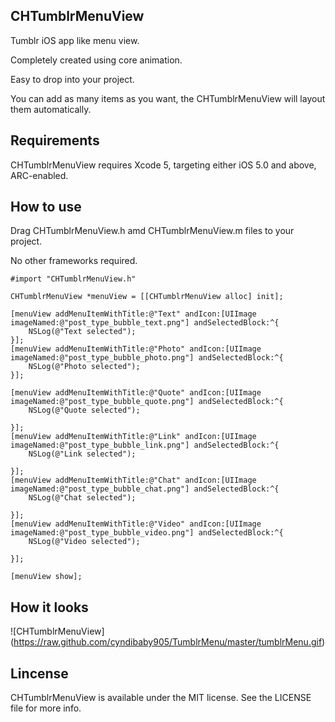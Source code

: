 ## CHTumblrMenuView ##

Tumblr iOS app like menu view.

Completely created using core animation.

Easy to drop into your project.

You can add as many items as you want, the CHTumblrMenuView will layout them automatically.


## Requirements ##

CHTumblrMenuView requires Xcode 5, targeting either iOS 5.0 and above, ARC-enabled.


## How to use ##
	
Drag CHTumblrMenuView.h amd CHTumblrMenuView.m files to your project. 

No other frameworks required.

    #import "CHTumblrMenuView.h"

    CHTumblrMenuView *menuView = [[CHTumblrMenuView alloc] init];

    [menuView addMenuItemWithTitle:@"Text" andIcon:[UIImage imageNamed:@"post_type_bubble_text.png"] andSelectedBlock:^{
        NSLog(@"Text selected");
    }];
    [menuView addMenuItemWithTitle:@"Photo" andIcon:[UIImage imageNamed:@"post_type_bubble_photo.png"] andSelectedBlock:^{
        NSLog(@"Photo selected");
    }];

    [menuView addMenuItemWithTitle:@"Quote" andIcon:[UIImage imageNamed:@"post_type_bubble_quote.png"] andSelectedBlock:^{
        NSLog(@"Quote selected");

    }];
    [menuView addMenuItemWithTitle:@"Link" andIcon:[UIImage imageNamed:@"post_type_bubble_link.png"] andSelectedBlock:^{
        NSLog(@"Link selected");

    }];
    [menuView addMenuItemWithTitle:@"Chat" andIcon:[UIImage imageNamed:@"post_type_bubble_chat.png"] andSelectedBlock:^{
        NSLog(@"Chat selected");

    }];
    [menuView addMenuItemWithTitle:@"Video" andIcon:[UIImage imageNamed:@"post_type_bubble_video.png"] andSelectedBlock:^{
        NSLog(@"Video selected");

    }];

    [menuView show];


## How it looks ##

![CHTumblrMenuView] (https://raw.github.com/cyndibaby905/TumblrMenu/master/tumblrMenu.gif)

## Lincense ##

CHTumblrMenuView is available under the MIT license. See the LICENSE file for more info.
